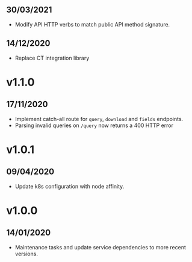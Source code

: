 ## 30/03/2021

- Modify API HTTP verbs to match public API method signature.

## 14/12/2020

- Replace CT integration library

# v1.1.0

## 17/11/2020

- Implement catch-all route for `query`, `download` and `fields` endpoints.
- Parsing invalid queries on `/query` now returns a 400 HTTP error


# v1.0.1

## 09/04/2020

- Update k8s configuration with node affinity.


# v1.0.0

## 14/01/2020

- Maintenance tasks and update service dependencies to more recent versions.
